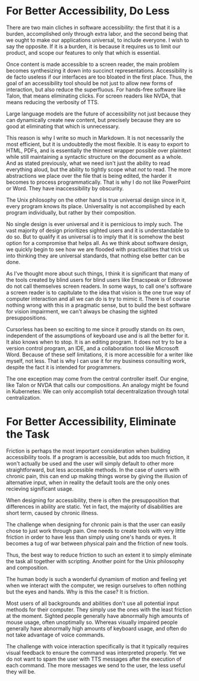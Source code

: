 # For Better Accessibility, Do Less

There are two main cliches in software accessibility: the first that it is a burden, accomplished only through extra labor, and the second being that we ought to make our applications universal, to include everyone. I wish to say the opposite. If it is a burden, it is because it requires us to limit our product, and scope our features to only that which is essential.

Once content is made accessible to a screen reader, the main problem becomes synthesizing it down into succinct representations. Accessibility is de facto useless if our interfaces are too bloated in the first place. Thus, the goal of an accessibility tool should be not just to allow new forms of interaction, but also reduce the superfluous. For hands-free software like Talon, that means eliminating clicks. For screen readers like NVDA, that means reducing the verbosity of TTS.

Large language models are the future of accessibility not just because they can dynamically create new content, but precisely because they are so good at eliminating that which is unnecessary.

This reason is why I write so much in Markdown. It is not necessarily the most efficient, but it is undoubtedly the most flexible. It is easy to export to HTML, PDFs, and is essentially the thinnest wrapper possible over plaintext while still maintaining a syntactic structure on the document as a whole. And as stated previously, what we need isn't just the ability to read everything aloud, but the ability to tightly scope what _not_ to read. The more abstractions we place over the file that is being edited, the harder it becomes to process programmatically. That is why I do not like PowerPoint or Word. They have inaccessibility by obscurity.

The Unix philosophy on the other hand is true universal design since in it, every program knows its place. Universality is not accomplished by each program individually, but rather by their composition.

No single design is ever universal and it is pernicious to imply such. The vast majority of design prioritizes sighted users and it is understandable to do so. But to qualify it as universal is to imply that it is somehow the best option for a compromise that helps all. As we think about software design, we quickly begin to see how we are flooded with practicalities that trick us into thinking they are universal standards, that nothing else better can be done.

As I've thought more about such things, I think it is significant that many of the tools created by blind users for blind users like Emacspeak or Edbrowse do not call themselves screen readers. In some ways, to call one's software a screen reader is to capitulate to the idea that vision is the one true way of computer interaction and all we can do is try to mimic it. There is of course nothing wrong with this in a pragmatic sense, but to build the best software for vision impairment, we can't always be chasing the sighted presuppositions.

Cursorless has been so exciting to me since it proudly stands on its own, independent of the assumptions of keyboard use and is all the better for it. It also knows when to stop. It is an editing program. It does not try to be a version control program, an IDE, and a collaboration tool like Microsoft Word. Because of these self limitations, it is more accessible for a writer like myself, not less. That is why I can use it for my business consulting work, despite the fact it is intended for programmers.

The one exception may come from the central controller itself. Our engine, like Talon or NVDA that calls our compositions. An analogy might be found in Kubernetes: We can only accomplish total decentralization through total centralization.

# For Better Accessibility, Eliminate the Task

Friction is perhaps the most important consideration when building accessibility tools. If a program is accessible, but adds too much friction, it won't actually be used and the user will simply default to other more straightforward, but less accessible methods. In the case of users with chronic pain, this can end up making things worse by giving the illusion of alternative input, when in reality the default tools are the only ones recieving significant usage.

When designing for accessibility, there is often the presupposition that differences in ability are static. Yet in fact, the majority of disabilities are short term, caused by chronic illness.

The challenge when designing for chronic pain is that the user can easily chose to just work through pain. One needs to create tools with very little friction in order to have less than simply using one's hands or eyes. It becomes a tug of war between physical pain and the friction of new tools.

Thus, the best way to reduce friction to such an extent it to simply eliminate the task all together with scripting. Another point for the Unix philosophy and composition.

The human body is such a wonderful dynamism of motion and feeling yet when we interact with the computer, we resign ourselves to often nothing but the eyes and hands. Why is this the case? It is friction.

Most users of all backgrounds and abilities don't use all potential input methods for their computer. They simply use the ones with the least friction at the moment. Sighted people generally have abnormally high amounts of mouse usage, often unoptimally so. Whereas visually impaired people generally have abnormally high amounts of keyboard usage, and often do not take advantage of voice commands.

The challenge with voice interaction specifically is that it typically requires visual feedback to ensure the command was interpreted properly. Yet we do not want to spam the user with TTS messages after the execution of each command. The more messages we send to the user, the less useful they will be.
